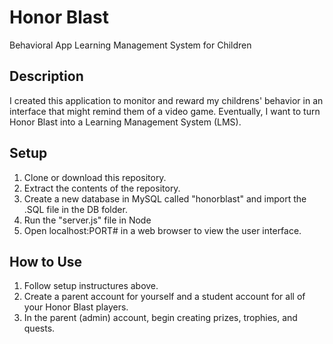 # Honor Blast
Behavioral App Learning Management System for Children

## Description
I created this application to monitor and reward my childrens' behavior in an interface that might remind them of a video game. Eventually, I want to turn Honor Blast into a Learning Management System (LMS).

## Setup
1. Clone or download this repository.
2. Extract the contents of the repository.
3. Create a new database in MySQL called "honorblast" and import the .SQL file in the DB folder.
4. Run the "server.js" file in Node
5. Open localhost:PORT# in a web browser to view the user interface.

## How to Use
1. Follow setup instructures above.
2. Create a parent account for yourself and a student account for all of your Honor Blast players.
3. In the parent (admin) account, begin creating prizes, trophies, and quests.
